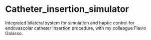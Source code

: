 # Catheter_insertion_simulator
Integrated bilateral system for simulation and haptic control for endovascolar catheter insertion procedure, with my colleague Flavio Galasso.
